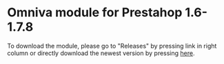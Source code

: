 # Omniva module for Prestahop 1.6-1.7.8

To download the module, please go to "Releases" by pressing link in right column or directly download the newest version by pressing <a href="https://github.com/mijora/omniva-prestashop-1.6-1.7/releases/latest/download/omnivaltshipping.zip" title="Omniva plugin releases">here</a>.
